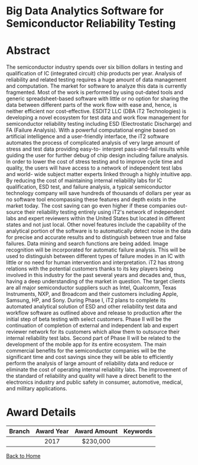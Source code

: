 
Big Data Analytics Software for Semiconductor Reliability Testing
=================================================================

# Abstract


The semiconductor industry spends over six billion dollars in testing and qualification of IC (integrated circuit) chip products per year. Analysis of reliability and related testing requires a huge amount of data management and computation. The market for software to analyze this data is currently fragmented. Most of the work is performed by using out-dated tools and generic spreadsheet-based software with little or no option for sharing the data between different parts of the work flow with ease and, hence, is neither efficient nor cost-effective. ESDIT2 LLC (DBA iT2 Technologies) is developing a novel ecosystem for test data and work flow management for semiconductor reliability testing including ESD (Electrostatic Discharge) and FA (Failure Analysis). With a powerful computational engine based on artificial intelligence and a user-friendly interface, the iT2 software automates the process of complicated analysis of very large amount of stress and test data providing easy-to- interpret pass-and-fail results while guiding the user for further debug of chip design including failure analysis. In order to lower the cost of stress testing and to improve cycle time and quality, the users will have access to a network of independent test labs and world- wide subject matter experts linked through a highly intuitive app. By reducing the cost of maintaining internal reliability labs for IC qualification, ESD test, and failure analysis, a typical semiconductor technology company will save hundreds of thousands of dollars per year as no software tool encompassing these features and depth exists in the market today. The cost saving can go even higher if these companies out-source their reliability testing entirely using iT2's network of independent labs and expert reviewers within the United States but located in different states and not just local. 
Other novel features include the capability of the analytical portion of the software is to automatically detect noise in the data for precise and accurate results and to distinguish between true and false failures. Data mining and search functions are being added. Image recognition will be incorporated for automatic failure analysis. This will be used to distinguish between different types of failure modes in an IC with little or no need for human intervention and interpretation. iT2 has strong relations with the potential customers thanks to its key players being involved in this industry for the past several years and decades and, thus, having a deep understanding of the market in question. The target clients are all major semiconductor suppliers such as Intel, Qualcomm, Texas Instruments, NXP, and Broadcom and their customers including Apple, Samsung, HP, and Sony. During Phase I, iT2 plans to complete its automated analytical solution of ESD and other reliability test data and workflow software as outlined above and release to production after the initial step of beta testing with select customers. Phase II will be the continuation of completion of external and independent lab and expert reviewer network for its customers which allow them to outsource their internal reliability test labs. Second part of Phase II will be related to the development of the mobile app for its entire ecosystem. The main commercial benefits for the semiconductor companies will be the significant time and cost savings since they will be able to efficiently perform the analysis of large amount of reliability data and reduce or eliminate the cost of operating internal reliability labs. The improvement of the standard of reliability and quality will have a direct benefit to the electronics industry and public safety in consumer, automotive, medical, and military applications.  

# Award Details

|Branch|Award Year|Award Amount|Keywords|
| :---: | :---: | :---: | :---: |
||2017|$230,000||
  
  


[Back to Home](https://github.com/chrischow/dod_sbir_awards#2)